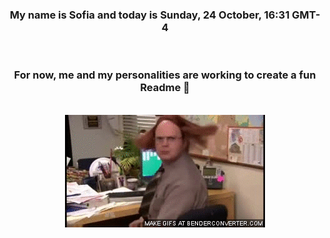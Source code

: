 


<div align="center">
<h3 >My name is Sofia and today is Sunday, 24 October, 16:31 GMT-4</h3><br>
<h3 >For now, me and my personalities are working to create a fun Readme 👋
</h3><br>
<img src='img/dwight.gif' alt='working...'/>
</div>
